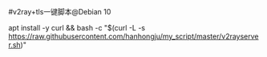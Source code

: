 #v2ray+tls一键脚本@Debian 10



apt   install   -y   curl   &&   bash    -c     "$(curl -L -s   https://raw.githubusercontent.com/hanhongju/my_script/master/v2rayserver.sh)"


